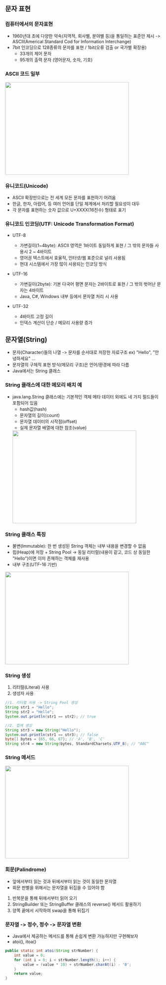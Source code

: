 ## 문자 표현
### 컴퓨터에서의 문자표현
- 1960년대 초에 다양한 약속(지역적, 회사별, 분야별 등)을 통일하는 표준안 제시
    -> ASCII(Americal Standard Cod for Information Interchange)
- 7bit 인코딩으로 128종류의 문자를 표현 / 1bit(오류 검출 or 국가별 확장용)
    - 33개의 제어 문자
    - 95개의 출력 문자 (영어문자, 숫자, 기호)

### ASCII 코드 일부
<img src="images/image_1" width="400" height="300">

### 유니코드(Unicode)
- ASCII 확장만으로는 전 세계 모든 문자를 표현하기 어려움
- 한글, 한자, 아랍어, 등 여러 언어를 단일 체계에서 처리할 필요성이 대두
- 각 문자를 표현하는 숫자 값으로 U+XXXX(16진수) 형태로 표기

### 유니코드 인코딩(UTF: Unicode Transformation Format)
- UTF-8
    - 가변길이(1~4byte): ASCII 영역은 1바이트 동일하게 표현 / 그 밖의 문자들 사용시 2 ~ 4바이트
    - 영어권 텍스트에서 효율적, 인터넷/웹 표준으로 널리 사용됨
    - 현대 시스템에서 가장 많이 사용되는 인코딩 방식

- UTF-16
    - 가변길이(2byte): 기본 다국어 평면 문자는 2바이트로 표현 / 그 밖의 벗어난 문자는 4바이트
    - Java, C#, Windows 내부 등에서 문자열 처리 시 사용

- UTF-32
    - 4바이트 고정 길이
    - 인덱스 계산이 단순 / 메모리 사용량 증가

## 문자열(String)
- 문자(Character)들의 나열 -> 문자를 순서대로 저장한 자료구조
    ex) "Hello", "안녕하세요" ...
- 문자열의 구체적 표현 방식(메모리 구조)은 언어/환경에 따라 다름
- Java에서는 String 클래스

### String 클래스에 대한 메모리 배치 예
- java.lang.String 클래스에는 기본적인 객체 메타 데이터 외에도 네 가지 필드들이 포함되어 있음
    - hash값(hash)
    - 문자열의 길이(count)
    - 문자열 데이터의 시작점(offset)
    - 실제 문자열 배열에 대한 참조(value)
    <img src="images/image_2" width="400" height="300">

### String 클래스 특징
- 불변(Immutable): 한 번 생성된 String 객체는 내부 내용을 변경할 수 없음
- 힙(Heap)에 저장 + String Pool
    -> 동일 리터럴(내용이 같고, 코드 상 동일한 "Hello")이면 이미 존재하는 객체를 재사용
- 내부 구조(UTF-16 기반)
<img src="images/image_3" width="400" height="300">

### String 생성
1. 리터럴(Literal) 사용
2. 생성자 사용
~~~Java
//1. 리터럴 사용 -> String Pool 생성
String str1 = "Hello";
String str2 = "Hello";
System.out.println(str1 == str2); // true

//2. 힙에 생성
String str3 = new String("Hello");
System.out.println(str1 == str3); // false
byte[] bytes = {65, 66, 67}; // 'A', 'B', 'C'
String str4 = new String(bytes, StandardCharsets.UTF_8); // "ABC"
~~~

### String 메서드
<img src="images/image_4" width="400" height="300">

### 회문(Palindrome)
- 앞에서부터 읽는 것과 뒤에서부터 읽는 것이 동일한 문자열
- 회문 판별을 위해서는 문자열을 뒤집을 수 있어야 함
1. 반복문을 통해 뒤에서부터 읽어 오기
2. StringBuilder 또는 StringBuffer 클래스의 reverse() 메서드 활용하기
3. 양쪽 끝에서 시작하여 swap을 통해 뒤집기

### 문자열 -> 정수, 정수 -> 문자열 변환
- Java에서 제공하는 메서드를 통해 손쉽게 변환 가능하지만 구현해보자
- atoi(), itoa()
~~~Java
public static int atoi(String strNumber) {
    int value = 0;
    for (int i = 0; i < strNumber.length(); i++) {
        value = (value * 10) + strNumber.charAt(i) - '0';
    }
    return value;
}
~~~